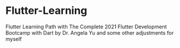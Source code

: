 # Flutter-Learning

Flutter Learning Path with The Complete 2021 Flutter Development Bootcamp with Dart by Dr. Angela Yu and some other adjustments for myself

